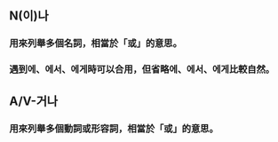 
## N(이)나

### 用來列舉多個名詞，相當於「或」的意思。
### 遇到에、에서、에게時可以合用，但省略에、에서、에게比較自然。

## A/V-거나
### 用來列舉多個動詞或形容詞，相當於「或」的意思。